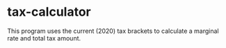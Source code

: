 # tax-calculator

This program uses the current (2020) tax brackets to calculate a marginal rate and total tax amount.
